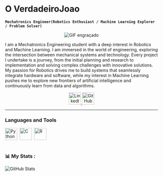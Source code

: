 # O VerdadeiroJoao

**`Mechatronics Engineer(Robotics Enthusiast / Machine Learning Explorer / Problem Solver)`**

<p align="center">
  <img src="https://i.giphy.com/media/v1.Y2lkPTc5MGI3NjExem9zZnR1bGVmZmhneTQxMDJjenY1cXdtdjcwNm5lODI2MzJ6em9vaiZlcD12MV9pbnRlcm5hbF9naWZfYnlfaWQmY3Q9Zw/12mRllHWXpt4M8/giphy.gif" alt="GIF engraçado">
</p>

I am a Mechatronics Engineering student with a deep interest in Robotics and Machine Learning. I am immersed in the world of engineering, exploring the intersection between mechanical systems and technology. Every project I undertake is a journey, from the initial planning and research to implementation and solving complex challenges with innovative solutions. My passion for Robotics drives me to build systems that seamlessly integrate hardware and software, while my interest in Machine Learning pushes me to explore new frontiers of artificial intelligence and continuously learn from data and algorithms.

<div id="badges" align="center">
  <a href="https://www.linkedin.com/in/joão-gabriel-moreira-baranzelli-5b3317312/">
    <img src="https://cdn.jsdelivr.net/gh/devicons/devicon@latest/icons/linkedin/linkedin-original.svg" alt="LinkedIn Badge" width="40" height="40"/>
  </a>
  <a href="[sua-url-git-hub](https://github.com/OVerdadeiroJoao">
    <img src="https://cdn.jsdelivr.net/gh/devicons/devicon@latest/icons/github/github-original.svg" alt="GitHub Badge" width="40" height="40"/>
  </a>
</div>

---

### Languages and Tools
<div>
  <img src="https://cdn.jsdelivr.net/gh/devicons/devicon@latest/icons/python/python-original.svg" title="Python" alt="Python" width="40" height="40"/>&nbsp;
  <img src="https://cdn.jsdelivr.net/gh/devicons/devicon@latest/icons/c/c-original.svg" title="C" alt="C" width="40" height="40"/>&nbsp;
  <img src="https://cdn.jsdelivr.net/gh/devicons/devicon@latest/icons/r/r-original.svg" title="R" alt="R" width="40" height="40"/>&nbsp;
</div>

#

### 📊 My Stats :

![GitHub Stats](http://github-readme-stats.vercel.app/api?username=OVerdadeiroJoao&show_icons=true&theme=gruvbox)

#
